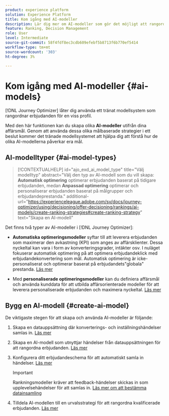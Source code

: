 ```yaml
---
product: experience platform
solution: Experience Platform
title: Kom igång med AI-modeller
description: Lär dig mer om AI-modeller som gör det möjligt att rangordna erbjudanden
feature: Ranking, Decision Management
role: User
level: Intermediate
source-git-commit: 58f4fdf8ec3cdb609efebf5b8713f6b770ef5414
workflow-type: tm+mt
source-wordcount: '303'
ht-degree: 3%

---
```


# Kom igång med AI-modeller {#ai-models}

[!DNL Journey Optimizer] låter dig använda ett tränat modellsystem som rangordnar erbjudanden för en viss profil.

Med den här funktionen kan du skapa olika **AI-modeller** utifrån dina affärsmål. Genom att använda dessa olika målbaserade strategier i ett beslut kommer det tränade modellsystemet att hjälpa dig att förstå hur de olika AI-modellerna påverkar era mål.

<!--For example, you can select an AI model for the email channel and another one for the push channel. For each channel, the trained model system will leverage multiple data points to determine which offer should be presented first for a given decision policy?, rather than taking into account the offers' priority scores or a [ranking formula](create-ranking-formulas.md).

>[!IMPORTANT]
>
>For now, ranking models are not supported in Journey Optimizer authored channels.-->

## AI-modelltyper {#ai-model-types}

>[!CONTEXTUALHELP]
>id="ajo_exd_ai_model_type"
>title="Välj modelltyp"
>abstract="Välj den typ av AI-modell som du vill skapa: **Automatisk optimering** optimerar erbjudanden baserat på tidigare erbjudanden, medan **Anpassad optimering** optimerar och personaliserar erbjudanden baserat på målgrupper och erbjudandeprestanda."
>additional-url="https://experienceleague.adobe.com/sv/docs/journey-optimizer/using/decisioning/offer-decisioning/rankings/ai-models/create-ranking-strategies#create-ranking-strategy" text="Skapa en AI-modell"

Det finns två typer av AI-modeller i [!DNL Journey Optimizer]:

* **Automatiska optimeringsmodeller** syftar till att leverera erbjudanden som maximerar den avkastning (KPI) som anges av affärsklienter. Dessa nyckeltal kan vara i form av konverteringsgrader, intäkter osv. I nuläget fokuserar automatisk optimering på att optimera erbjudandeklick med erbjudandekonvertering som mål. Automatisk optimering är icke-personaliserat och optimerar baserat på erbjudandets&quot;globala&quot; prestanda. [Läs mer](auto-optimization-model.md)

* Med **personaliserade optimeringsmodeller** kan du definiera affärsmål och använda kunddata för att utbilda affärsorienterade modeller för att leverera personaliserade erbjudanden och maximera nyckeltal. [Läs mer](personalized-optimization-model.md)

## Bygg en AI-modell {#create-ai-model}

De viktigaste stegen för att skapa och använda AI-modeller är följande:

1. Skapa en datauppsättning där konverterings- och inställningshändelser samlas in. [Läs mer](../data-collection/create-dataset.md)

1. Skapa en AI-modell som utnyttjar händelser från datauppsättningen för att rangordna erbjudanden. [Läs mer](create-ai-models.md)

1. Konfigurera ditt erbjudandeschema för att automatiskt samla in händelser. [Läs mer](../data-collection/schema-requirement.md)

   >[!IMPORTANT]
   >
   >Rankningsmodeller kräver att feedback-händelser skickas in som upplevelsehändelser för att samlas in. [Läs mer om att bestämma datainsamling](../data-collection/data-collection.md)

1. Tilldela AI-modellen till en urvalsstrategi för att rangordna kvalificerade erbjudanden. [Läs mer](../selection-strategies.md#select-ranking-method)
